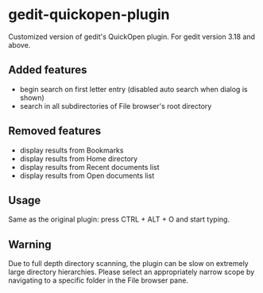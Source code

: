# gedit-quickopen-plugin
Customized version of gedit's QuickOpen plugin. For gedit version 3.18 and above.

## Added features
- begin search on first letter entry (disabled auto search when dialog is shown)
- search in all subdirectories of File browser's root directory

## Removed features 
- display results from Bookmarks
- display results from Home directory
- display results from Recent documents list
- display results from Open documents list

## Usage
Same as the original plugin: press CTRL + ALT + O and start typing.

## Warning
Due to full depth directory scanning, the plugin can be slow on extremely large directory hierarchies. Please select an appropriately narrow scope by navigating to a specific folder in the File browser pane.

